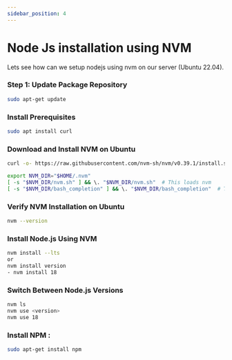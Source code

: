 ```yaml
---
sidebar_position: 4
---
```


# Node Js installation using NVM

Lets see how can we setup nodejs using nvm on our server (Ubuntu 22.04).


### Step 1: Update Package Repository

```bash
sudo apt-get update
```

### Install Prerequisites

```bash
sudo apt install curl
```

### Download and Install NVM on Ubuntu

```bash
curl -o- https://raw.githubusercontent.com/nvm-sh/nvm/v0.39.1/install.sh | bash

```
```bash
export NVM_DIR="$HOME/.nvm"
[ -s "$NVM_DIR/nvm.sh" ] && \. "$NVM_DIR/nvm.sh"  # This loads nvm
[ -s "$NVM_DIR/bash_completion" ] && \. "$NVM_DIR/bash_completion"  # This loads nvm bash_completion
```

### Verify NVM Installation on Ubuntu

```bash
nvm --version
```

### Install Node.js Using NVM

```bash
nvm install --lts
or 
nvm install version
- nvm install 18
```

### Switch Between Node.js Versions
```bash
nvm ls
nvm use <version>
nvm use 18
```


### Install NPM :

```bash
sudo apt-get install npm
```
